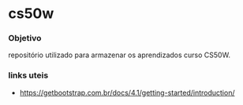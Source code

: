 # cs50w

### Objetivo
repositório utilizado para armazenar os aprendizados curso CS50W.


### links uteis 
- https://getbootstrap.com.br/docs/4.1/getting-started/introduction/

